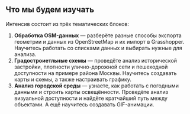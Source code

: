 ## Что мы будем изучать

Интенсив состоит из трёх тематических блоков:

1. **Обработка OSM-данных** — разберёте разные способы экспорта геометрии и данных из OpenStreetMap и их импорт в Grasshopper. Научитесь работать со списками данных и выбирать нужные для анализа.
2. **Градостроиетльные схемы** — проведёте анализ исторической застройки, плотности улично-дорожной сети и пешеходной доступности на примере района Москвы. Научитесь создавать карты и схемы, а также настраивать графику.
3. **Анализ городской среды** — узнаете, как работать с погодными данными и строить карты освещённости. Проведёте анализ визуальной доступности и найдёте кратчайший путь между объектами. А ещё научитесь создавать GIF-анимации.
